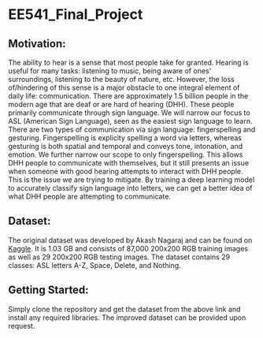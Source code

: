 # EE541_Final_Project

## Motivation:
The ability to hear is a sense that most people take for granted. Hearing is useful for many tasks: listening to music, being aware of ones' surroundings, listening to the beauty of nature, etc. However, the loss of/hindering of this sense is a major obstacle to one integral element of daily life: communication. There are approximately 1.5 billion people in the modern age that are deaf or are hard of hearing (DHH). These people primarily communicate through sign language. We will narrow our focus to ASL (American Sign Language), seen as the easiest sign language to learn. There are two types of communication via sign language: fingerspelling and gesturing. Fingerspelling is explicity spelling a word via letters, whereas gesturing is both spatial and temporal and conveys tone, intonation, and emotion. We further narrow our scope to only fingerspelling. This allows DHH people to communicate with themselves, but it still presents an issue when someone with good hearing attempts to interact with DHH people. This is the issue we are trying to mitigate. By training a deep learning model to accurately classify sign language into letters, we can get a better idea of what DHH people are attempting to communicate.  

## Dataset:
The original dataset was developed by Akash Nagaraj and can be found on [Kaggle](https://www.kaggle.com/datasets/grassknoted/asl-alphabet). It is 1.03 GB and consists of 87,000 200x200 RGB training images as well as 29 200x200 RGB testing images. The dataset contains 29 classes: ASL letters A-Z, Space, Delete, and Nothing.

## Getting Started:
Simply clone the repository and get the dataset from the above link and install any required libraries. The improved dataset can be provided upon request.
